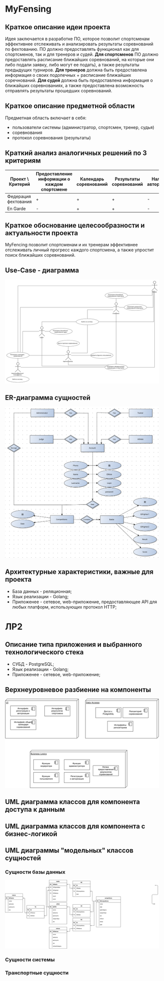 # MyFensing

## Краткое описание идеи проекта

Идея заключается в разработке ПО, которое позволит спортсменам эффективнее отслеживать и анализировать результаты соревнований по фехтованию. ПО должно предоставлять функционал как для спортсменов, так и для тренеров и судей. **Для спортсменов** ПО должно предоставлять расписание ближайших соревнований, на которые они либо подали заявку, либо могут ее подать), а также результаты предыдущих турниров. **Для тренеров** должна быть предоставлена информация о своих подопечных + расписание ближайших соречнований. **Для судей** должна быть предоставлена информация о ближайших соревнованиях, а также предоставлена возможность отправлять результаты прошедших соревнований.

## Краткое описание предметной области

Предметная область включает в себя:

* пользователи системы (администратор, спортсмен, тренер, судья)
* соревнования
* протокол соревнования (результаты)

## Краткий анализ аналогичных решений по 3 критериям

|Проект \ Критерий|Предоставление информации о каждом спортсмене|Календарь соревнований| Результаты соревнований|Наличие авторизации|
|---|---|---|---|---|
|Федерация фехтования|+|+|+|-|
|En Garde|-|+|+|-|

## Краткое обоснование целесообразности и актуальности проекта

MyFencing позволит спортсменам и их тренерам эффективнее отслеживать личный прогресс каждого спортсмена, а также упростит поиск ближайших соревнований.

## Use-Case - диаграмма

![use-case](docs/assets/usecase.svg)

## ER-диаграмма сущностей

![er](docs/assets/er.svg)

## Архитектурные характеристики, важные для проекта

* База данных - реляционная;
* Язык реализации - Golang;
* Приложенее - сетевое, web-приложение, предоставляющее API для любых платформ, использующих протокол HTTP;


# ЛР2

## Описание типа приложения и выбранного технологического стека

* СУБД - PostgreSQL;
* Язык реализации - Golang;
* Приложенее - сетевое, web-приложение;

## Верхнеуровневое разбиение на компоненты

![component](docs/assets/component.svg)

## UML диаграмма классов для компонента доступа к данным

## UML диаграмма классов для компонента с бизнес-логикой

## UML диаграммы "модельных" классов сущностей

### Сущности базы данных

![erdb](docs/assets/erdb.svg)

### Сущности системы

### Транспортные сущности

